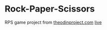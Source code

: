 # Rock-Paper-Scissors
RPS game project from [theodinproject.com](https://theodinproject.com)
[live](https://kxrn0.github.io/Rock-Paper-Scissors/)
